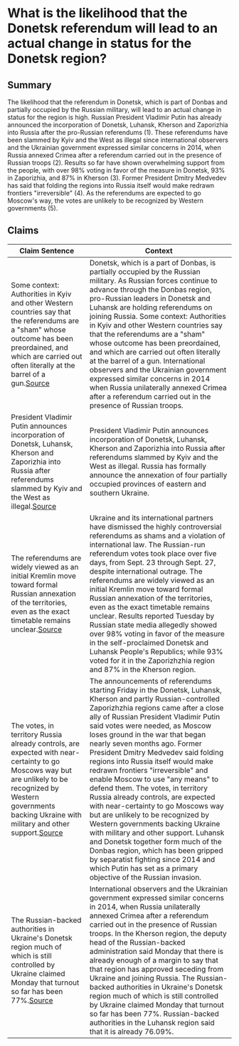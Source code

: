 # What is the likelihood that the Donetsk referendum will lead to an actual change in status for the Donetsk region?

## Summary
The likelihood that the referendum in Donetsk, which is part of Donbas and partially occupied by the Russian military, will lead to an actual change in status for the region is high. Russian President Vladimir Putin has already announced the incorporation of Donetsk, Luhansk, Kherson and Zaporizhia into Russia after the pro-Russian referendums (1). These referendums have been slammed by Kyiv and the West as illegal since international observers and the Ukrainian government expressed similar concerns in 2014, when Russia annexed Crimea after a referendum carried out in the presence of Russian troops (2). Results so far have shown overwhelming support from the people, with over 98% voting in favor of the measure in Donetsk, 93% in Zaporizhia, and 87% in Kherson (3). Former President Dmitry Medvedev has said that folding the regions into Russia itself would make redrawn frontiers "irreversible" (4). As the referendums are expected to go Moscow's way, the votes are unlikely to be recognized by Western governments (5).

## Claims
| Claim Sentence | Context |
|---|---|
|Some context: Authorities in Kyiv and other Western countries say that the referendums are a "sham" whose outcome has been preordained, and which are carried out often literally at the barrel of a gun.<a href="https://www.cnn.com/europe/live-news/russia-ukraine-war-news-09-26-22/h_5dc9dc391f9bbe7aa8c4e0da6961b676" target="_blank">Source</a>| Donetsk, which is a part of Donbas, is partially occupied by the Russian military. As Russian forces continue to advance through the Donbas region, pro-Russian leaders in Donetsk and Luhansk are holding referendums on joining Russia. Some context: Authorities in Kyiv and other Western countries say that the referendums are a "sham" whose outcome has been preordained, and which are carried out often literally at the barrel of a gun. International observers and the Ukrainian government expressed similar concerns in 2014 when Russia unilaterally annexed Crimea after a referendum carried out in the presence of Russian troops.|
|President Vladimir Putin announces incorporation of Donetsk, Luhansk, Kherson and Zaporizhia into Russia after referendums slammed by Kyiv and the West as illegal.<a href="https://www.aljazeera.com/news/2022/9/21/mapping-the-ukraine-regions-voting-on-joining-russia" target="_blank">Source</a>| President Vladimir Putin announces incorporation of Donetsk, Luhansk, Kherson and Zaporizhia into Russia after referendums slammed by Kyiv and the West as illegal. Russia has formally announce the annexation of four partially occupied provinces of eastern and southern Ukraine.|
|The referendums are widely viewed as an initial Kremlin move toward formal Russian annexation of the territories, even as the exact timetable remains unclear.<a href="https://www.npr.org/2022/09/27/1125322026/russia-ukraine-referendums" target="_blank">Source</a>| Ukraine and its international partners have dismissed the highly controversial referendums as shams and a violation of international law. The Russian-run referendum votes took place over five days, from Sept. 23 through Sept. 27, despite international outrage. The referendums are widely viewed as an initial Kremlin move toward formal Russian annexation of the territories, even as the exact timetable remains unclear. Results reported Tuesday by Russian state media allegedly showed over 98% voting in favor of the measure in the self-proclaimed Donetsk and Luhansk People's Republics; while 93% voted for it in the Zaporizhzhia region and 87% in the Kherson region.|
|The votes, in territory Russia already controls, are expected with near-certainty to go Moscows way but are unlikely to be recognized by Western governments backing Ukraine with military and other support.<a href="https://www.pbs.org/newshour/world/separatist-controlled-areas-in-ukraine-to-vote-on-joining-russia" target="_blank">Source</a>| The announcements of referendums starting Friday in the Donetsk, Luhansk, Kherson and partly Russian-controlled Zaporizhzhia regions came after a close ally of Russian President Vladimir Putin said votes were needed, as Moscow loses ground in the war that began nearly seven months ago. Former President Dmitry Medvedev said folding regions into Russia itself would make redrawn frontiers "irreversible" and enable Moscow to use "any means" to defend them. The votes, in territory Russia already controls, are expected with near-certainty to go Moscows way but are unlikely to be recognized by Western governments backing Ukraine with military and other support. Luhansk and Donetsk together form much of the Donbas region, which has been gripped by separatist fighting since 2014 and which Putin has set as a primary objective of the Russian invasion.|
|The Russian-backed authorities in Ukraine's Donetsk region much of which is still controlled by Ukraine claimed Monday that turnout so far has been 77%.<a href="https://www.cnn.com/europe/live-news/russia-ukraine-war-news-09-26-22/h_ab82b45b2adfb24bf462f5f39ee4f12b" target="_blank">Source</a>| International observers and the Ukrainian government expressed similar concerns in 2014, when Russia unilaterally annexed Crimea after a referendum carried out in the presence of Russian troops. In the Kherson region, the deputy head of the Russian-backed administration said Monday that there is already enough of a margin to say that that region has approved seceding from Ukraine and joining Russia. The Russian-backed authorities in Ukraine's Donetsk region much of which is still controlled by Ukraine claimed Monday that turnout so far has been 77%. Russian-backed authorities in the Luhansk region said that it is already 76.09%.|
